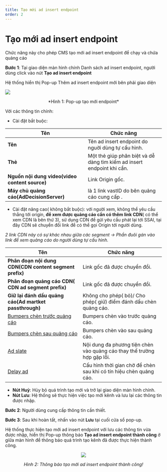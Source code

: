 ```yaml
---
title: Tạo mới ad insert endpoint
order: 2
---
```


# Tạo mới ad insert endpoint
Chức năng này cho phép CMS tạo mới ad insert endpoint để chạy và chứa quảng cáo

 **Bước 1**: Tại giao diện màn hình chính Danh sách ad insert endpoint, người dùng click vào nút **Tạo ad insert endpoint**

Hệ thống hiển thị Pop-up Thêm ad insert endpoint mới bên phải giao diện

![](//images/dai/pop-up-create-endpoint.PNG)

<center>
  *Hình 1: Pop-up tạo mới endpoint*
</center>

Với các thông tin chính:

* Cài đặt bắt buộc:

| Tên                                            | Chức năng                                                              |
| ---------------------------------------------- | ---------------------------------------------------------------------- |
| **Tên**                                        | Tên ad insert endpoint do nguời dùng tự cấu hình.                      |
| **Thẻ**                                        | Một thẻ giúp phân biệt và dễ dàng tìm kiếm ad insert endpoint khi cần. |
| **Nguồn nội dung video(video content source)** | Link Origin gốc.                                                       |
| **Máy chủ quảng cáo(AdDecisionServer)**        | là 1 link vastID do bên quảng cáo cung cấp .                           |


* Cài đặt nâng cao( không bắt buộc): với người xem, không thể yêu cầu thẳng tới origin, **để xem được quảng cáo cần có thêm link CDN**( có thể xem CDN là bên thứ 3), sử dụng CDN để gửi yêu cầu phát lại tới SSAI, tại đây CDN sẽ chuyển đổi link để có thể gọi Origin tới người dùng.

*2 link CDN này có sự khác nhau giữa các segment → Phần đuôi gán vào link để xem quảng cáo do người dùng tự cấu hình.*

 | Tên                                                                    | Chức năng                                                               |
 | ---------------------------------------------------------------------- | ----------------------------------------------------------------------- |
 | **Phân đoạn nội dung CDN(CDN content segment prefix)**                 | Link gốc đã được chuyển đổi.                                            |
 | **Phân đoạn quảng cáo CDN( CDN ad segment prefix)**                    | Link gốc đã được chuyển đổi.                                            |
 | **Giữ lại đánh dấu quảng cáo(Ad martket passthrough)**                 | Không cho phép( bỏ)/ Cho phép( giữ) điểm đánh dấu chèn quảng cáo.       |
 | [Bumpers chèn trước quảng cáo](../2-ad-insert-endpoint/f-bumper-ad.md) | Bumpers chèn vào trước quảng cáo.                                       |
 | [Bumpers chèn sau quảng cáo](../2-ad-insert-endpoint/f-bumper-ad.md)   | Bumpers chèn vào sau quảng cáo.                                         |
 | [Ad slate](../2-ad-insert-endpoint/g-ad-slate.md)                      | Nội dung đa phương tiện chèn vào quảng cáo thay thế trường hợp gặp lỗi. |
 | [Delay ad](../2-ad-insert-endpoint/h-delay.md)                         | Cấu hình thời gian chờ để chèn sau khi có tín hiệu chèn quảng cáo.      |


* **Nút Huỷ**: Hủy bỏ quá trình tạo mới và trở lại giao diện màn hình chính.
* **Nút Lưu**: Hệ thống sẽ thực hiện việc tạo mới kênh và lưu lại các thông tin được nhập.


**Bước 2**: Người dùng cung cấp thông tin cần thiết.

**Bước 3**:  Sau khi hoàn tất, nhấn vào nút **Lưu** tại cuối cửa sổ pop-up.

Hệ thống thực hiện tạo mới ad insert endpoint với lưu các thông tin vừa được nhập, hiển thị Pop-up thông báo **Tạo ad insert endpoint thành công** ở giữa màn hình để thông báo quá trình tạo kênh đã được thực hiện thành công.

<center>

 ![](//images/dai/success-create.PNG)

*Hình 2: Thông báo tạo mới ad insert endpoint thành công!*

</center>